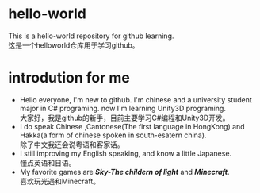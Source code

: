 # hello-world
This is a hello-world repository for github learning.  
这是一个helloworld仓库用于学习github。

# introdution for me
  - Hello everyone, I'm new to github. I'm chinese and a university student major in C# programing. now I'm learning Unity3D programing.  
  大家好，我是github的新手，目前主要学习C#编程和Unity3D开发。
  - I do speak Chinese ,Cantonese(The first language in HongKong) and Hakka(a form of chinese spoken in south-esatern china).  
  除了中文我还会说粤语和客家话。
  - I still improving my English speaking, and know a little Japanese.  
  懂点英语和日语。
  - My favorite games are ***Sky-The childern of light*** and ***Minecraft***.  
  喜欢玩光遇和Minecraft。
